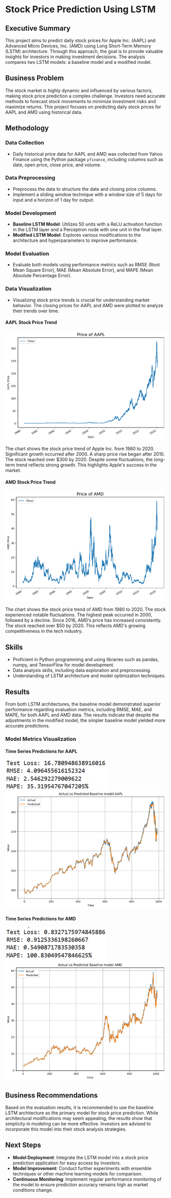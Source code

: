 # Stock Price Prediction Using LSTM

## Executive Summary

This project aims to predict daily stock prices for Apple Inc. (AAPL) and Advanced Micro Devices, Inc. (AMD) using Long Short-Term Memory (LSTM) architecture. Through this approach, the goal is to provide valuable insights for investors in making investment decisions. The analysis compares two LSTM models: a baseline model and a modified model.

## Business Problem

The stock market is highly dynamic and influenced by various factors, making stock price prediction a complex challenge. Investors need accurate methods to forecast stock movements to minimize investment risks and maximize returns. This project focuses on predicting daily stock prices for AAPL and AMD using historical data.

## Methodology

### Data Collection
- Daily historical price data for AAPL and AMD was collected from Yahoo Finance using the Python package `yfinance`, including columns such as date, open price, close price, and volume.

### Data Preprocessing
- Preprocess the data to structure the date and closing price columns.
- Implement a sliding window technique with a window size of 5 days for input and a horizon of 1 day for output.

### Model Development
- **Baseline LSTM Model**: Utilizes 50 units with a ReLU activation function in the LSTM layer and a Perceptron node with one unit in the final layer.
- **Modified LSTM Model**: Explores various modifications to the architecture and hyperparameters to improve performance.

### Model Evaluation
- Evaluate both models using performance metrics such as RMSE (Root Mean Square Error), MAE (Mean Absolute Error), and MAPE (Mean Absolute Percentage Error).

### Data Visualization
- Visualizing stock price trends is crucial for understanding market behavior. The closing prices for AAPL and AMD were plotted to analyze their trends over time.

#### AAPL Stock Price Trend
![AAPL Stock Price Trend](Image_lstm/PriceOfAAPL.png)

The chart shows the stock price trend of Apple Inc. from 1980 to 2020. Significant growth occurred after 2000. A sharp price rise began after 2010. The stock reached over $300 by 2020. Despite some fluctuations, the long-term trend reflects strong growth. This highlights Apple's success in the market.

#### AMD Stock Price Trend
![AMD Stock Price Trend](Image_lstm/PriceOfAMD.png)

The chart shows the stock price trend of AMD from 1980 to 2020. The stock experienced notable fluctuations. The highest peak occurred in 2000, followed by a decline. Since 2016, AMD’s price has increased consistently. The stock reached over $50 by 2020. This reflects AMD's growing competitiveness in the tech industry.

## Skills

- Proficient in Python programming and using libraries such as pandas, numpy, and TensorFlow for model development.
- Data analysis skills, including data exploration and preprocessing.
- Understanding of LSTM architecture and model optimization techniques.

## Results

From both LSTM architectures, the baseline model demonstrated superior performance regarding evaluation metrics, including RMSE, MAE, and MAPE, for both AAPL and AMD data. The results indicate that despite the adjustments in the modified model, the simpler baseline model yielded more accurate predictions.

### Model Metrics Visualization
#### Time Series Predictions for AAPL
![AAPL Model Metrics](Image_lstm/ResultAAPL.png)
![AAPL Time Series Predictions](Image_lstm/ActualvsPredictedAAPL.png)

#### Time Series Predictions for AMD
![AMD Model Metrics](Image_lstm/ResultOfAMD.png)
![AMD Time Series Predictions](Image_lstm/ActualvsPredictedAMD.png)

## Business Recommendations

Based on the evaluation results, it is recommended to use the baseline LSTM architecture as the primary model for stock price prediction. While architectural modifications may seem appealing, the results show that simplicity in modeling can be more effective. Investors are advised to incorporate this model into their stock analysis strategies.

## Next Steps

- **Model Deployment**: Integrate the LSTM model into a stock price prediction application for easy access by investors.
- **Model Improvement**: Conduct further experiments with ensemble techniques or other machine learning models for comparison.
- **Continuous Monitoring**: Implement regular performance monitoring of the model to ensure prediction accuracy remains high as market conditions change.
